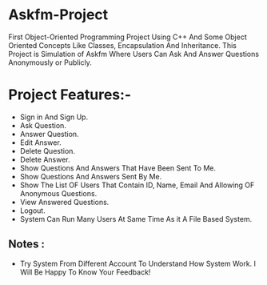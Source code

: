 # Askfm-Project
First Object-Oriented Programming Project Using C++ And Some Object Oriented Concepts Like Classes, Encapsulation And Inheritance.
This Project is Simulation of Askfm Where Users Can Ask And Answer Questions Anonymously or Publicly.

# Project Features:-
- Sign in And Sign Up.
- Ask Question. 
- Answer Question.
- Edit Answer.
- Delete Question.
- Delete Answer.
- Show Questions And Answers That Have Been Sent To Me.
- Show Questions And Answers Sent By Me.
- Show The List OF Users That Contain ID, Name, Email And Allowing OF Anonymous Questions.
- View Answered Questions.
- Logout.
- System Can Run Many Users At Same Time As it A File Based System.
  
## Notes :
- Try System From Different Account To Understand How System Work.
I Will Be Happy To Know Your Feedback!


